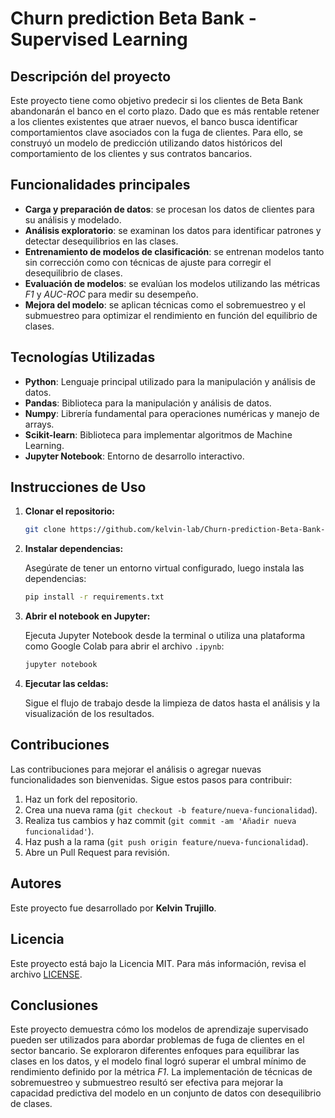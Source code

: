 # Churn prediction Beta Bank - Supervised Learning

## Descripción del proyecto

Este proyecto tiene como objetivo predecir si los clientes de Beta Bank abandonarán el banco en el corto plazo. Dado que es más rentable retener a los clientes existentes que atraer nuevos, el banco busca identificar comportamientos clave asociados con la fuga de clientes. Para ello, se construyó un modelo de predicción utilizando datos históricos del comportamiento de los clientes y sus contratos bancarios. 


## Funcionalidades principales

- **Carga y preparación de datos**: se procesan los datos de clientes para su análisis y modelado.
- **Análisis exploratorio**: se examinan los datos para identificar patrones y detectar desequilibrios en las clases.
- **Entrenamiento de modelos de clasificación**: se entrenan modelos tanto sin corrección como con técnicas de ajuste para corregir el desequilibrio de clases.
- **Evaluación de modelos**: se evalúan los modelos utilizando las métricas *F1* y *AUC-ROC* para medir su desempeño.
- **Mejora del modelo**: se aplican técnicas como el sobremuestreo y el submuestreo para optimizar el rendimiento en función del equilibrio de clases.


## Tecnologías Utilizadas
- **Python**: Lenguaje principal utilizado para la manipulación y análisis de datos.
- **Pandas**: Biblioteca para la manipulación y análisis de datos.
- **Numpy**: Librería fundamental para operaciones numéricas y manejo de arrays.
- **Scikit-learn**:  Biblioteca para implementar algoritmos de Machine Learning.
- **Jupyter Notebook**: Entorno de desarrollo interactivo.

## Instrucciones de Uso

1. **Clonar el repositorio:**

   ```bash
   git clone https://github.com/kelvin-lab/Churn-prediction-Beta-Bank-Supervised-Learning.git
   ```

2. **Instalar dependencias:**

   Asegúrate de tener un entorno virtual configurado, luego instala las dependencias:

   ```bash
   pip install -r requirements.txt
   ```

3. **Abrir el notebook en Jupyter:**

   Ejecuta Jupyter Notebook desde la terminal o utiliza una plataforma como Google Colab para abrir el archivo `.ipynb`:

   ```bash
   jupyter notebook
   ```

4. **Ejecutar las celdas:**

   Sigue el flujo de trabajo desde la limpieza de datos hasta el análisis y la visualización de los resultados.

## Contribuciones
Las contribuciones para mejorar el análisis o agregar nuevas funcionalidades son bienvenidas. Sigue estos pasos para contribuir:
1. Haz un fork del repositorio.
2. Crea una nueva rama (`git checkout -b feature/nueva-funcionalidad`).
3. Realiza tus cambios y haz commit (`git commit -am 'Añadir nueva funcionalidad'`).
4. Haz push a la rama (`git push origin feature/nueva-funcionalidad`).
5. Abre un Pull Request para revisión.

## Autores
Este proyecto fue desarrollado por **Kelvin Trujillo**.

## Licencia
Este proyecto está bajo la Licencia MIT. Para más información, revisa el archivo [LICENSE](./LICENSE).

## Conclusiones

Este proyecto demuestra cómo los modelos de aprendizaje supervisado pueden ser utilizados para abordar problemas de fuga de clientes en el sector bancario. Se exploraron diferentes enfoques para equilibrar las clases en los datos, y el modelo final logró superar el umbral mínimo de rendimiento definido por la métrica *F1*. La implementación de técnicas de sobremuestreo y submuestreo resultó ser efectiva para mejorar la capacidad predictiva del modelo en un conjunto de datos con desequilibrio de clases.

